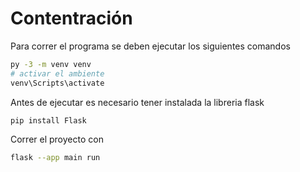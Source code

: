 # Contentración

Para correr el programa se deben ejecutar los siguientes comandos

```bash
py -3 -m venv venv
# activar el ambiente
venv\Scripts\activate
```

Antes de ejecutar es necesario tener instalada la libreria flask

```bash
pip install Flask
```

Correr el proyecto con

```bash
flask --app main run
```